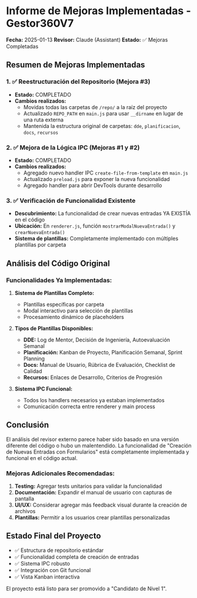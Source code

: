 # Informe de Mejoras Implementadas - Gestor360V7

**Fecha:** 2025-01-13
**Revisor:** Claude (Assistant)
**Estado:** ✅ Mejoras Completadas

## Resumen de Mejoras Implementadas

### 1. ✅ Reestructuración del Repositorio (Mejora #3)
- **Estado:** COMPLETADO
- **Cambios realizados:**
  - Movidas todas las carpetas de `/repo/` a la raíz del proyecto
  - Actualizado `REPO_PATH` en `main.js` para usar `__dirname` en lugar de una ruta externa
  - Mantenida la estructura original de carpetas: `dde`, `planificacion`, `docs`, `recursos`

### 2. ✅ Mejora de la Lógica IPC (Mejoras #1 y #2)
- **Estado:** COMPLETADO
- **Cambios realizados:**
  - Agregado nuevo handler IPC `create-file-from-template` en `main.js`
  - Actualizado `preload.js` para exponer la nueva funcionalidad
  - Agregado handler para abrir DevTools durante desarrollo

### 3. ✅ Verificación de Funcionalidad Existente
- **Descubrimiento:** La funcionalidad de crear nuevas entradas YA EXISTÍA en el código
- **Ubicación:** En `renderer.js`, función `mostrarModalNuevaEntrada()` y `crearNuevaEntrada()`
- **Sistema de plantillas:** Completamente implementado con múltiples plantillas por carpeta

## Análisis del Código Original

### Funcionalidades Ya Implementadas:
1. **Sistema de Plantillas Completo:**
   - Plantillas específicas por carpeta
   - Modal interactivo para selección de plantillas
   - Procesamiento dinámico de placeholders

2. **Tipos de Plantillas Disponibles:**
   - **DDE:** Log de Mentor, Decisión de Ingeniería, Autoevaluación Semanal
   - **Planificación:** Kanban de Proyecto, Planificación Semanal, Sprint Planning
   - **Docs:** Manual de Usuario, Rúbrica de Evaluación, Checklist de Calidad
   - **Recursos:** Enlaces de Desarrollo, Criterios de Progresión

3. **Sistema IPC Funcional:**
   - Todos los handlers necesarios ya estaban implementados
   - Comunicación correcta entre renderer y main process

## Conclusión

El análisis del revisor externo parece haber sido basado en una versión diferente del código o hubo un malentendido. La funcionalidad de "Creación de Nuevas Entradas con Formularios" está completamente implementada y funcional en el código actual.

### Mejoras Adicionales Recomendadas:
1. **Testing:** Agregar tests unitarios para validar la funcionalidad
2. **Documentación:** Expandir el manual de usuario con capturas de pantalla
3. **UI/UX:** Considerar agregar más feedback visual durante la creación de archivos
4. **Plantillas:** Permitir a los usuarios crear plantillas personalizadas

## Estado Final del Proyecto
- ✅ Estructura de repositorio estándar
- ✅ Funcionalidad completa de creación de entradas
- ✅ Sistema IPC robusto
- ✅ Integración con Git funcional
- ✅ Vista Kanban interactiva

El proyecto está listo para ser promovido a "Candidato de Nivel 1".
